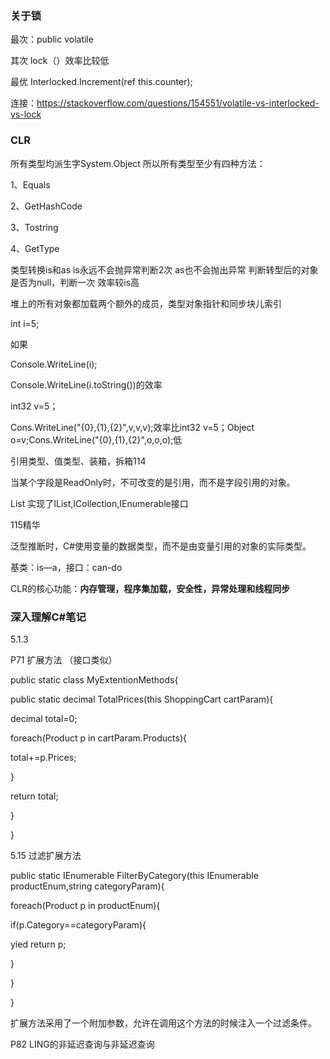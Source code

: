 ### 关于锁

最次：public volatile

其次  lock（）效率比较低

最优  Interlocked.Increment(ref this.counter);

连接：https://stackoverflow.com/questions/154551/volatile-vs-interlocked-vs-lock

### CLR

所有类型均派生字System.Object 所以所有类型至少有四种方法：

1、Equals

2、GetHashCode

3、Tostring

4、GetType

类型转换is和as  is永远不会抛异常判断2次   as也不会抛出异常 判断转型后的对象是否为null，判断一次 效率较is高

堆上的所有对象都加载两个额外的成员，类型对象指针和同步块儿索引

int i=5;

如果

Console.WriteLine(i);

Console.WriteLine(i.toString())的效率 

int32 v=5；

Cons.WriteLine("{0},{1},{2}",v,v,v);效率比int32 v=5；Object  o=v;Cons.WriteLine("{0},{1},{2}",o,o,o);低

引用类型、值类型、装箱，拆箱114

当某个字段是ReadOnly时，不可改变的是引用，而不是字段引用的对象。

List<T> 实现了IList<T>,ICollection<T>,IEnumerable<T>接口

115精华

泛型推断时，C#使用变量的数据类型，而不是由变量引用的对象的实际类型。

基类：is—a，接口：can-do

CLR的核心功能：**内存管理，程序集加载，安全性，异常处理和线程同步**

### 深入理解C#笔记

5.1.3  

P71  扩展方法  （接口类似）

public static class MyExtentionMethods{

public static decimal TotalPrices(this ShoppingCart cartParam){

decimal total=0;

foreach(Product p in cartParam.Products){

total+=p.Prices;

}

return total;

}

}

5.15  过滤扩展方法

public static IEnumerable<Product> FilterByCategory(this IEnumerable<Product> productEnum,string categoryParam){

  foreach(Product p in productEnum){

  if(p.Category==categoryParam){

  yied return p;

  }

  }

}

扩展方法采用了一个附加参数，允许在调用这个方法的时候注入一个过滤条件。

P82 LING的非延迟查询与非延迟查询